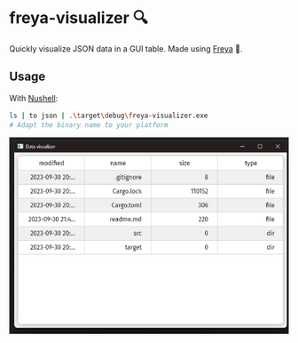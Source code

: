 # freya-visualizer 🔍

Quickly visualize JSON data in a GUI table. Made using [Freya](https://github.com/marc2332/freya) 🦀.

## Usage

With [Nushell](https://www.nushell.sh/):
```sh
ls | to json | .\target\debug\freya-visualizer.exe
# Adapt the binary name to your platform
```

![Freya](./demo.png)


